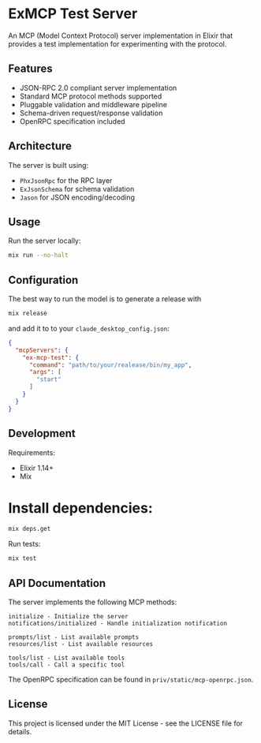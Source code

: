 # ExMCP Test Server

An MCP (Model Context Protocol) server implementation in Elixir that provides a test implementation for experimenting with the protocol.

## Features

- JSON-RPC 2.0 compliant server implementation
- Standard MCP protocol methods supported
- Pluggable validation and middleware pipeline
- Schema-driven request/response validation
- OpenRPC specification included

## Architecture

The server is built using:
- `PhxJsonRpc` for the RPC layer 
- `ExJsonSchema` for schema validation
- `Jason` for JSON encoding/decoding

## Usage

Run the server locally:

```sh
mix run --no-halt
```

## Configuration
The best way to run the model is to generate a release with

```sh
mix release
```
and add it to to your `claude_desktop_config.json`:

```json
{
  "mcpServers": {
    "ex-mcp-test": {
      "command": "path/to/your/realease/bin/my_app",
      "args": [
        "start"
      ]
    }
  }
}
```

## Development
Requirements:

- Elixir 1.14+
- Mix

# Install dependencies:

```sh
mix deps.get
```

Run tests:

```sh
mix test
```

## API Documentation
The server implements the following MCP methods:

```
initialize - Initialize the server
notifications/initialized - Handle initialization notification

prompts/list - List available prompts
resources/list - List available resources

tools/list - List available tools
tools/call - Call a specific tool
```

The OpenRPC specification can be found in `priv/static/mcp-openrpc.json`.

## License
This project is licensed under the MIT License - see the LICENSE file for details.